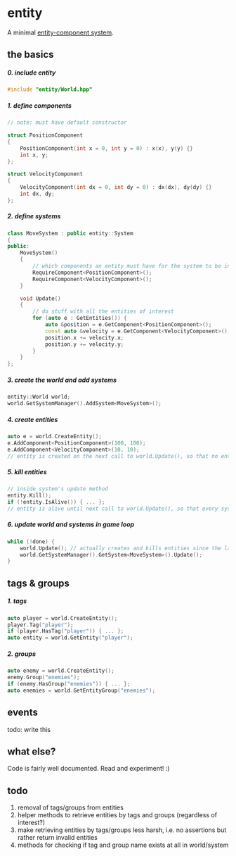 entity
======

A minimal [entity-component system](https://en.wikipedia.org/wiki/Entity_component_system).

the basics
----------

##### 0. include entity

```c++
#include "entity/World.hpp"
```

##### 1. define components

```c++
// note: must have default constructor

struct PositionComponent
{
    PositionComponent(int x = 0, int y = 0) : x(x), y(y) {}
    int x, y;
};

struct VelocityComponent
{
    VelocityComponent(int dx = 0, int dy = 0) : dx(dx), dy(dy) {}
    int dx, dy;
};
```

##### 2. define systems

```c++
class MoveSystem : public entity::System
{
public:
    MoveSystem()
    {
        // which components an entity must have for the system to be interested
        RequireComponent<PositionComponent>();
        RequireComponent<VelocityComponent>();
    }

    void Update()
    {
        // do stuff with all the entities of interest
        for (auto e : GetEntities()) {
            auto &position = e.GetComponent<PositionComponent>();
            const auto &velocity = e.GetComponent<VelocityComponent>();
            position.x += velocity.x;
            position.y += velocity.y;
        }
    }
};
```

##### 3. create the world and add systems

```c++
entity::World world;
world.GetSystemManager().AddSystem<MoveSystem>();
```

##### 4. create entities

```c++
auto e = world.CreateEntity();
e.AddComponent<PositionComponent>(100, 100);
e.AddComponent<VelocityComponent>(10, 10);
// entity is created on the next call to world.Update(), so that no entities appear only for some systems mid-frame
```

##### 5. kill entities

```c++
// inside system's update method
entity.Kill();
if (!entity.IsAlive()) { ... };
// entity is alive until next call to world.Update(), so that every system gets the chance handle the entity
```

##### 6. update world and systems in game loop

```c++
while (!done) {
    world.Update(); // actually creates and kills entities since the last call to this method
    world.GetSystemManager().GetSystem<MoveSystem>().Update();
}
```

tags & groups
-------------

##### 1. tags

```c++
auto player = world.CreateEntity();
player.Tag("player");
if (player.HasTag("player")) { ... };
auto entity = world.GetEntity("player");
```

##### 2. groups

```c++
auto enemy = world.CreateEntity();
enemy.Group("enemies");
if (enemy.HasGroup("enemies")) { ... };
auto enemies = world.GetEntityGroup("enemies");
```

events
------

todo: write this

what else?
----------

Code is fairly well documented. Read and experiment! :)

todo
----

1. removal of tags/groups from entities
2. helper methods to retrieve entities by tags and groups (regardless of interest?)
3. make retrieving entities by tags/groups less harsh, i.e. no assertions but rather return invalid entities
4. methods for checking if tag and group name exists at all in world/system
